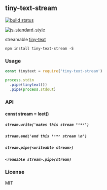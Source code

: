 ## tiny-text-stream

[![build status](http://img.shields.io/travis/jekrb/tiny-text-stream.svg?style=flat)](http://travis-ci.org/jekrb/tiny-text-stream)

[![js-standard-style](https://cdn.rawgit.com/feross/standard/master/badge.svg)](https://github.com/feross/standard)


streamable [tiny-text](https://github.com/rachelnicole/tiny-text)

```
npm install tiny-text-stream -S
```

### Usage

``` js
const tinytext = require('tiny-text-stream')

process.stdin
  .pipe(tinytext())
  .pipe(process.stdout)
```

### API

#### const stream = leet()


##### `stream.write('makes this stream ᵗᶦᶰʸ')`
##### `stream.end('end this ᵗᶦᶰʸ stream \n')`
##### `stream.pipe(<writeable stream>)`
##### `<readable stream>.pipe(stream)`



### License

MIT
